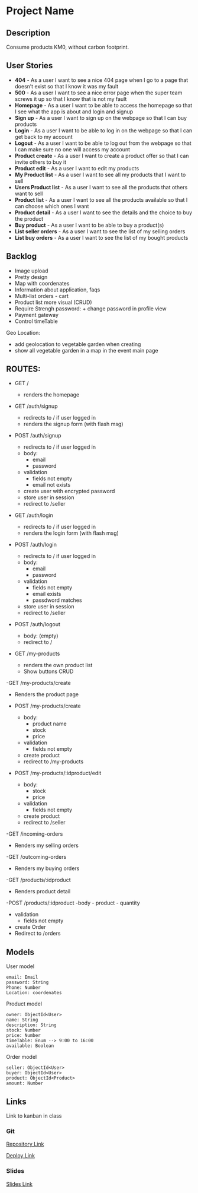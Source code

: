 # Project Name

## Description

Consume products KM0, without carbon footprint.

## User Stories

- **404** - As a user I want to see a nice 404 page when I go to a page that doesn’t exist so that I know it was my fault 
- **500** - As a user I want to see a nice error page when the super team screws it up so that I know that is not my fault
- **Homepage** - As a user I want to be able to access the homepage so that I see what the app is about and login and signup
- **Sign up** - As a user I want to sign up on the webpage so that I can buy products 
- **Login** - As a user I want to be able to log in on the webpage so that I can get back to my account
- **Logout** - As a user I want to be able to log out from the webpage so that I can make sure no one will access my account
- **Product create** - As a user I want to create a product offer so that I can invite others to buy it
- **Product edit** - As a user I want to edit my products
- **My Product list** - As a user I want to see all my products that I want to sell
- **Users Product list** - As a user I want to see all the products that others want to sell
- **Product list** - As a user I want to see all the products available so that I can choose which ones I want
- **Product detail** - As a user I want to see the details and the choice to buy the product
- **Buy product** - As a user I want to be able to buy a product(s)
- **List seller orders** - As a user I want to see the list of my selling orders
- **List buy orders** - As a user I want to see the list of my bought products
 

## Backlog
-  Image upload
- Pretty design
- Map with coordenates
- Information about application, faqs
- Multi-list orders - cart
- Product list more visual (CRUD)
- Require Strengh password: + change password in profile view
- Payment gateway
- Control timeTable

Geo Location:
- add geolocation to vegetable garden when creating
- show all vegetable garden in a map in the event main page


## ROUTES:

- GET / 
  - renders the homepage
- GET /auth/signup
  - redirects to / if user logged in
  - renders the signup form (with flash msg)
- POST /auth/signup
  - redirects to / if user logged in
  - body:
    - email
    - password
  - validation
    - fields not empty
    - email not exists
  - create user with encrypted password
  - store user in session
  - redirect to /seller
- GET /auth/login
  - redirects to / if user logged in
  - renders the login form (with flash msg)
- POST /auth/login
  - redirects to / if user logged in
  - body:
    - email
    - password
  - validation
    - fields not empty
    - email exists
    - passdword matches
  - store user in session
  - redirect to /seller
- POST /auth/logout
  - body: (empty)
  - redirect to /

- GET /my-products
  - renders the own product list 
  - Show buttons CRUD

-GET /my-products/create
  - Renders the product page
- POST /my-products/create 
  - body: 
    - product name
    - stock
    - price
  - validation
    - fields not empty
  - create product
  - redirect to /my-products

- POST /my-products/:idproduct/edit
  - body: 
    - stock
    - price  
  - validation
    - fields not empty
  - create product
  - redirect to /seller

-GET /incoming-orders
  - Renders my selling orders

-GET /outcoming-orders
  - Renders my buying orders

-GET /products/:idproduct
  - Renders product detail

-POST /products/:idproduct
  -body
    - product
    - quantity
  - validation
    - fields not empty
  - create Order
  - Redirect to /orders

## Models

User model
```
email: Email
password: String
Phone: Number
Location: coordenates

```

Product model
```
owner: ObjectId<User>
name: String
description: String
stock: Number
price: Number
timeTable: Enum --> 9:00 to 16:00 
available: Boolean
``` 

Order model
```
seller: ObjectId<User>
buyer: ObjectId<User>
product: ObjectId<Product>
amount: Number
``` 

## Links

Link to kanban in class

### Git

[Repository Link](http://github.com)

[Deploy Link](http://heroku.com)

### Slides

[Slides Link](http://slides.com)
